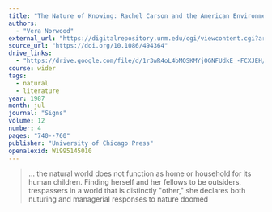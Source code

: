 ```yaml
---
title: "The Nature of Knowing: Rachel Carson and the American Environment"
authors:
  - "Vera Norwood"
external_url: "https://digitalrepository.unm.edu/cgi/viewcontent.cgi?article=1010&context=amst_fsp"
source_url: "https://doi.org/10.1086/494364"
drive_links:
  - "https://drive.google.com/file/d/1r3wR4oL4bMOSKMYj0GNFUdkE_-FCXJEH/view?usp=drivesdk"
course: wider
tags:
  - natural
  - literature
year: 1987
month: jul
journal: "Signs"
volume: 12
number: 4
pages: "740--760"
publisher: "University of Chicago Press"
openalexid: W1995145010
---
```


> … the natural world does not function as home or household for its human 
children.
Finding herself and her fellows to be outsiders, trespassers in a
world that is distinctly "other," she declares both nuturing and managerial
responses to nature doomed
